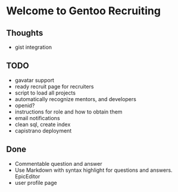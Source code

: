 Welcome to Gentoo Recruiting
=============================

Thoughts
--------

* gist integration

TODO
--------

* gavatar support
* ready recruit page for recruiters
* script to load all projects
* automatically recognize mentors, and developers
* openid?
* instructions for role and how to obtain them
* email notifications
* clean sql, create index
* capistrano deployment

Done
-----------

* Commentable question and answer
* Use Markdown with syntax highlight for questions and answers.
  EpicEditor
* user profile page
